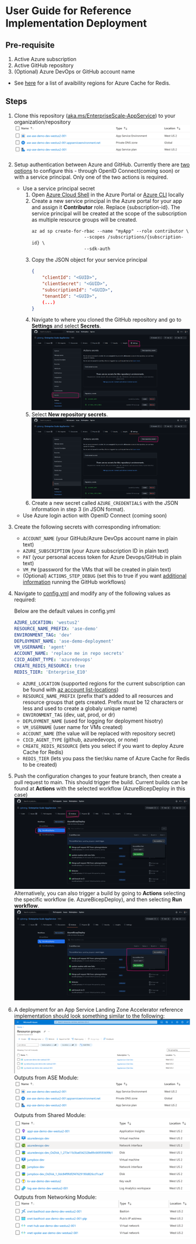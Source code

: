 # User Guide for Reference Implementation Deployment

## Pre-requisite


1. Active Azure subscription
2. Active GitHub repository
3. (Optional) Azure DevOps or GitHub account name

- See [here](https://azure.microsoft.com/en-us/explore/global-infrastructure/products-by-region/?products=redis-cache&regions=all) for a list of avaibility regions for Azure Cache for Redis.

## Steps
1. Clone this repository ([aka.ms/EnterpriseScale-AppService](https://aka.ms/EnterpriseScale-AppService)) to your organization/repository
   ![Clone Repo](/scenarios/secure-baseline-ase/bicep/Images/ASE.png)
2. Setup authentication between Azure and GitHub. Currently there are [two options](https://docs.microsoft.com/en-us/azure/developer/github/connect-from-azure?tabs=azure-portal%2Cwindows) to configure this - through OpenID Connect(coming soon) or with a service principal. Only one of the two actions is required.  
   - Use a service principal secret
        1. Open [Azure Cloud Shell](https://docs.microsoft.com/en-us/azure/cloud-shell/overview) in the Azure Portal or [Azure CLI](https://docs.microsoft.com/en-us/cli/azure/install-azure-cli) locally
        2. Create a new service principal in the Azure portal for your app and assign it **Contributor** role. Replace {subscription-id}. The service principal will be created at the scope of the subscription as multiple resource groups will be created.
            ```
            az ad sp create-for-rbac --name "myApp" --role contributor \
                                --scopes /subscriptions/{subscription-id} \
                                --sdk-auth
            ```
        3. Copy the JSON object for your service principal
            ```json
            {
                "clientId": "<GUID>",
                "clientSecret": "<GUID>",
                "subscriptionId": "<GUID>",
                "tenantId": "<GUID>",
                (...)
            }
            ```
        4. Navigate to where you cloned the GitHub repository and go to **Settings** and select **Secrets**.
            ![Secrets](/scenarios/secure-baseline-ase/bicep/Images/Secrets.png)
        5. Select **New repository secrets**.
            ![New Secrets](/scenarios/secure-baseline-ase/bicep/Images/NewSecrets.png)
        6. Create a new secret called `AZURE_CREDENTIALS` with the JSON information in step 3 (in JSON format).
   - Use Azure login action with OpenID Connect (coming soon)
3. Create the following secrets with corresponding infromation:
   - `ACCOUNT_NAME` (your GitHub/Azure DevOps account name in plain text)
   - `AZURE_SUBSCRIPTION` (your Azure subscription ID in plain text)
   - `PAT` (your personal access token for Azure Devops/GitHub in plain text)
   - `VM_PW` (password for the VMs that will be created in plain text)
   - (Optional) `ACTIONS_STEP_DEBUG` (set this to true if you want [additional information](https://docs.github.com/en/actions/monitoring-and-troubleshooting-workflows/enabling-debug-logging) running the GitHub workflows)
4. Navigate to [config.yml](/scenarios/secure-baseline-ase/bicep/config.yml) and modify any of the following values as required:
    
    Below are the default values in config.yml
    
    ```yaml
    AZURE_LOCATION: 'westus2'
    RESOURCE_NAME_PREFIX: 'ase-demo'
    ENVIRONMENT_TAG: 'dev'
    DEPLOYMENT_NAME: 'ase-demo-deployment'
    VM_USERNAME: 'agent'
    ACCOUNT_NAME: 'replace me in repo secrets'
    CICD_AGENT_TYPE: 'azuredevops'
    CREATE_REDIS_RESOURCE: true
    REDIS_TIER: 'Enterprise_E10'
    ```

   - `AZURE_LOCATION` (supported regions for the current subscription can be found with [az account list-locations](https://docs.microsoft.com/en-us/cli/azure/account?view=azure-cli-latest#az_account_list_locations))
   - `RESOURCE_NAME_PREFIX` (prefix that's added to all reosurces and resource groups that gets created. Prefix must be 12 characters or less and used to create a globaly unique name)
   - `ENVIRONMENT_TAG` (dev, uat, prod, or dr)
   - `DEPLOYMENT_NAME` (used for logging for deployment hisotry)
   - `VM_USERNAME` (user name for VMs created)
   - `ACCOUNT_NAME` (the value will be replaced with repository secret)
   - `CICD_AGENT_TYPE` (github, azuredevops, or none)
   - `CREATE_REDIS_RESOURCE` (lets you select if you want to deploy Azure Cache for Redis)
   - `REDIS_TIER` (lets you pass the tier/sku name of Azure Cache for Redis to be created)
5. Push the configuration changes to your feature branch, then create a pull request to main. This should trigger the build. Current builds can be found at **Actions** with the selected workflow (AzureBicepDeploy in this case)
   ![AzureBicepDeploy](/scenarios/secure-baseline-ase/bicep/Images/AzureBicepDeploy.png)
   Alternatively, you can also trigger a build by going to **Actions** selecting the specific workflow (ie. AzureBicepDeploy), and then selecting **Run workflow**.
   ![WorkflowDispatch](/scenarios/secure-baseline-ase/bicep/Images/WorkFlowDispatch.png)
6. A deployment for an App Service Landing Zone Accelerator reference implementation should look something similar to the following:
   ![Resource Groups](/scenarios/secure-baseline-ase/bicep/Images/ResourceGroups.png)
   Outputs from ASE Module:
   ![ASE](/scenarios/secure-baseline-ase/bicep/Images/ASE.png)
   Outputs from Shared Module:
   ![Shared](/scenarios/secure-baseline-ase/bicep/Images/Shared.png)
   Outputs from Networking Module:
   ![Networking](/scenarios/secure-baseline-ase/bicep/Images/Networking.png)